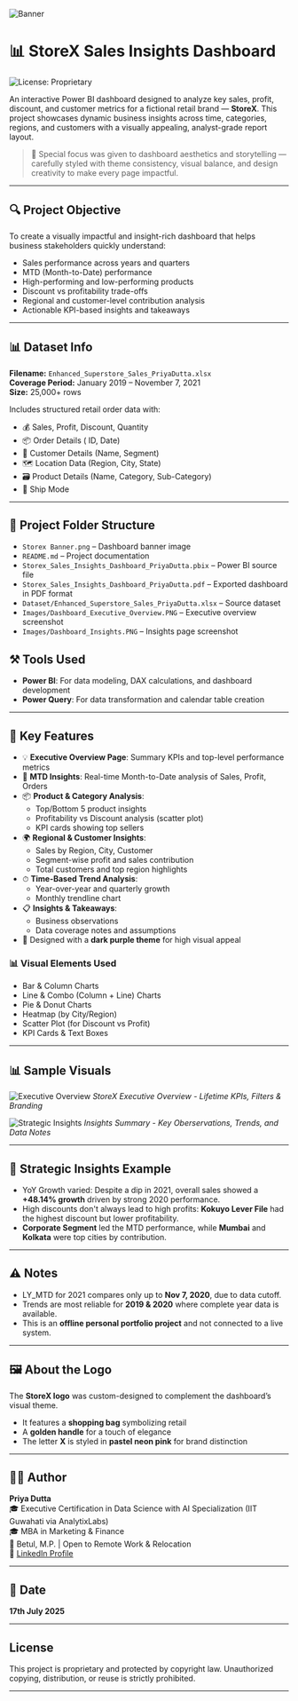 ![Banner](StoreX%20Banner.png)
# 📊 StoreX Sales Insights Dashboard

![License: Proprietary](https://img.shields.io/badge/License-Proprietary-red.svg)

An interactive Power BI dashboard designed to analyze key sales, profit, discount, and customer metrics for a fictional retail brand — **StoreX**. This project showcases dynamic business insights across time, categories, regions, and customers with a visually appealing, analyst-grade report layout.

> 🎨 Special focus was given to dashboard aesthetics and storytelling — carefully styled with theme consistency, visual balance, and design creativity to make every page impactful.

---

## 🔍 Project Objective

To create a visually impactful and insight-rich dashboard that helps business stakeholders quickly understand:

- Sales performance across years and quarters  
- MTD (Month-to-Date) performance  
- High-performing and low-performing products  
- Discount vs profitability trade-offs  
- Regional and customer-level contribution analysis  
- Actionable KPI-based insights and takeaways  

---

## 📊 Dataset Info

**Filename:** `Enhanced_Superstore_Sales_PriyaDutta.xlsx`  
**Coverage Period:** January 2019 – November 7, 2021  
**Size:** 25,000+ rows

Includes structured retail order data with:
- 💰 Sales, Profit, Discount, Quantity
- 📦 Order Details ( ID, Date)  
- 🧍 Customer Details (Name, Segment)  
- 🗺️ Location Data (Region, City, State)  
- 🗃️ Product Details (Name, Category, Sub-Category)
- 🚢 Ship Mode
  
---

## 📁 Project Folder Structure

- `Storex Banner.png` – Dashboard banner image  
- `README.md` – Project documentation  
- `Storex_Sales_Insights_Dashboard_PriyaDutta.pbix` – Power BI source file  
- `Storex_Sales_Insights_Dashboard_PriyaDutta.pdf` – Exported dashboard in PDF format  
- `Dataset/Enhanced_Superstore_Sales_PriyaDutta.xlsx` – Source dataset  
- `Images/Dashboard_Executive_Overview.PNG` – Executive overview screenshot  
- `Images/Dashboard_Insights.PNG` – Insights page screenshot  


## ⚒ Tools Used

- **Power BI**: For data modeling, DAX calculations, and dashboard development  
- **Power Query**: For data transformation and calendar table creation  

---

## 📌 Key Features

- 💡 **Executive Overview Page**: Summary KPIs and top-level performance metrics  
- 📅 **MTD Insights**: Real-time Month-to-Date analysis of Sales, Profit, Orders  
- 📦 **Product & Category Analysis**:  
  - Top/Bottom 5 product insights  
  - Profitability vs Discount analysis (scatter plot)  
  - KPI cards showing top sellers  
- 🌍 **Regional & Customer Insights**:  
  - Sales by Region, City, Customer  
  - Segment-wise profit and sales contribution  
  - Total customers and top region highlights  
- ⏱ **Time-Based Trend Analysis**:  
  - Year-over-year and quarterly growth  
  - Monthly trendline chart  
- 📋 **Insights & Takeaways**:  
  - Business observations  
  - Data coverage notes and assumptions
- 🎨 Designed with a **dark purple theme** for high visual appeal

### 📊 Visual Elements Used

- Bar & Column Charts  
- Line & Combo (Column + Line) Charts  
- Pie & Donut Charts  
- Heatmap (by City/Region)  
- Scatter Plot (for Discount vs Profit)  
- KPI Cards & Text Boxes

---

## 📊 Sample Visuals

![Executive Overview](Images/Dashboard_Executive_Overview.PNG)
 *StoreX Executive Overview - Lifetime KPIs, Filters & Branding*

![Strategic Insights](Images/Dashboard_Insights.PNG)
 *Insights Summary - Key Oberservations, Trends, and Data Notes*

---

## 🔎 Strategic Insights Example

- YoY Growth varied: Despite a dip in 2021, overall sales showed a **+48.14% growth** driven by strong 2020 performance.  
- High discounts don't always lead to high profits: **Kokuyo Lever File** had the highest discount but lower profitability.  
- **Corporate Segment** led the MTD performance, while **Mumbai** and **Kolkata** were top cities by contribution.  

---

## ⚠️ Notes

- LY_MTD for 2021 compares only up to **Nov 7, 2020**, due to data cutoff.  
- Trends are most reliable for **2019 & 2020** where complete year data is available.  
- This is an **offline personal portfolio project** and not connected to a live system.
  
---

## 🖼️ About the Logo

The **StoreX logo** was custom-designed to complement the dashboard’s visual theme.  
- It features a **shopping bag** symbolizing retail  
- A **golden handle** for a touch of elegance  
- The letter **X** is styled in **pastel neon pink** for brand distinction

---

## 🧑‍💼 Author

**Priya Dutta**  
🎓 Executive Certification in Data Science with AI Specialization (IIT Guwahati via AnalytixLabs)  
🎓 MBA in Marketing & Finance  
📍 Betul, M.P. | Open to Remote Work & Relocation  
🔗 [LinkedIn Profile](https://www.linkedin.com/in/priya-dutta-b2541b14b)

---

## 📅 Date

**17th July 2025**

---

## License
This project is proprietary and protected by copyright law.
Unauthorized copying, distribution, or reuse is strictly prohibited.

---
